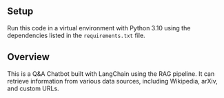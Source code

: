 ## Setup
Run this code in a virtual environment with Python 3.10 using the dependencies listed in the `requirements.txt` file.

## Overview
This is a Q&A Chatbot built with LangChain using the RAG pipeline. It can retrieve information from various data sources, including Wikipedia, arXiv, and custom URLs.
